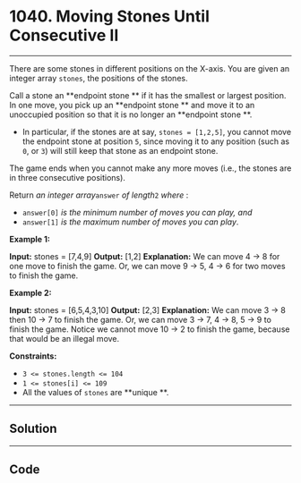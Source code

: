 # 1040. Moving Stones Until Consecutive II

---

There are some stones in different positions on the X-axis. You are given an integer array `stones`, the positions of the stones.

Call a stone an **endpoint stone ** if it has the smallest or largest position. In one move, you pick up an **endpoint stone ** and move it to an unoccupied position so that it is no longer an **endpoint stone **.

  * In particular, if the stones are at say, `stones = [1,2,5]`, you cannot move the endpoint stone at position `5`, since moving it to any position (such as `0`, or `3`) will still keep that stone as an endpoint stone.



The game ends when you cannot make any more moves (i.e., the stones are in three consecutive positions).

Return _an integer array_`answer` _of length_`2` _where_ :

  * `answer[0]` _is the minimum number of moves you can play, and_
  * `answer[1]` _is the maximum number of moves you can play_.



 

**Example 1:**


**Input:** stones = [7,4,9]
**Output:** [1,2]
**Explanation:** We can move 4 -> 8 for one move to finish the game.
Or, we can move 9 -> 5, 4 -> 6 for two moves to finish the game.


**Example 2:**


**Input:** stones = [6,5,4,3,10]
**Output:** [2,3]
**Explanation:** We can move 3 -> 8 then 10 -> 7 to finish the game.
Or, we can move 3 -> 7, 4 -> 8, 5 -> 9 to finish the game.
Notice we cannot move 10 -> 2 to finish the game, because that would be an illegal move.


 

**Constraints:**

  * `3 <= stones.length <= 104`
  * `1 <= stones[i] <= 109`
  * All the values of `stones` are **unique **.

---

## Solution



---

## Code
```python


```